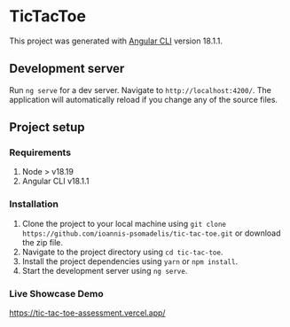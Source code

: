 # TicTacToe

This project was generated with [Angular CLI](https://github.com/angular/angular-cli) version 18.1.1.

## Development server

Run `ng serve` for a dev server. Navigate to `http://localhost:4200/`. The application will automatically reload if you change any of the source files.

## Project setup

### Requirements

1. Node > v18.19
2. Angular CLI v18.1.1

### Installation

1. Clone the project to your local machine using `git clone https://github.com/ioannis-psomadelis/tic-tac-toe.git` or download the zip file.
2. Navigate to the project directory using `cd tic-tac-toe`.
3. Install the project dependencies using `yarn` or `npm install`.
4. Start the development server using `ng serve`.

### Live Showcase Demo

https://tic-tac-toe-assessment.vercel.app/